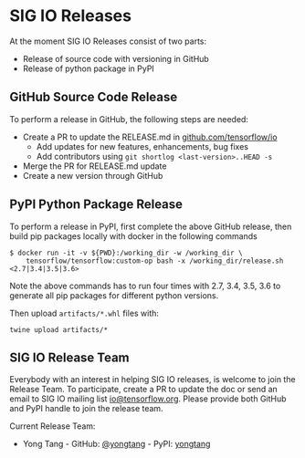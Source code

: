 # SIG IO Releases

At the moment SIG IO Releases consist of two parts:
- Release of source code with versioning in GitHub
- Release of python package in PyPI

## GitHub Source Code Release

To perform a release in GitHub, the following steps are needed:
- Create a PR to update the RELEASE.md in
  [github.com/tensorflow/io](https://github.com/tensorflow/io)
  * Add updates for new features, enhancements, bug fixes
  * Add contributors using `git shortlog <last-version>..HEAD -s`
- Merge the PR for RELEASE.md update
- Create a new version through GitHub

## PyPI Python Package Release

To perform a release in PyPI, first complete the above GitHub release, then
build pip packages locally with docker in the following commands
```
$ docker run -it -v ${PWD}:/working_dir -w /working_dir \
    tensorflow/tensorflow:custom-op bash -x /working_dir/release.sh <2.7|3.4|3.5|3.6>
```
Note the above commands has to run four times with 2.7, 3.4, 3.5, 3.6
to generate all pip packages for different python versions.

Then upload `artifacts/*.whl` files with:
```
twine upload artifacts/*
```

## SIG IO Release Team

Everybody with an interest in helping SIG IO releases, is welcome
to join the Release Team. To participate, create a PR to update
the doc or send an email to SIG IO mailing list
[io@tensorflow.org](https://groups.google.com/a/tensorflow.org/forum/#!forum/io).
Please provide both GitHub and PyPI handle to join the release team.

Current Release Team:
- Yong Tang - GitHub: [@yongtang](https://github.com/yongtang) - PyPI: [yongtang](https://pypi.org/user/yongtang)
